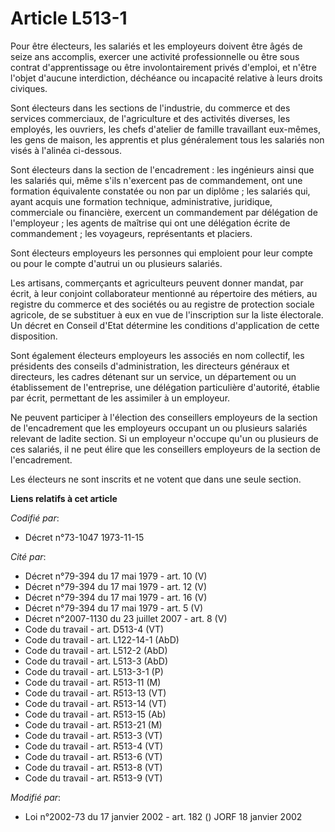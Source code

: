# Article L513-1

Pour être électeurs, les salariés et les employeurs doivent être âgés de seize ans accomplis, exercer une activité
professionnelle ou être sous contrat d'apprentissage  ou être involontairement privés d'emploi, et n'être l'objet d'aucune
interdiction, déchéance ou incapacité relative à leurs droits civiques.

Sont électeurs dans les sections de l'industrie, du commerce et des services commerciaux, de l'agriculture et des activités
diverses, les employés, les ouvriers, les chefs d'atelier de famille travaillant eux-mêmes, les gens de maison, les apprentis
et plus généralement tous les salariés non visés à l'alinéa ci-dessous.

Sont électeurs dans la section de l'encadrement : les ingénieurs ainsi que les salariés qui, même s'ils n'exercent pas de
commandement, ont une formation équivalente constatée ou non par un diplôme ; les salariés qui, ayant acquis une formation
technique, administrative, juridique, commerciale ou financière, exercent un commandement par délégation de l'employeur ; les
agents de maîtrise qui ont une délégation écrite de commandement ; les voyageurs, représentants et placiers.

Sont électeurs employeurs les personnes qui emploient pour leur compte ou pour le compte d'autrui un ou plusieurs salariés.

Les artisans, commerçants et agriculteurs peuvent donner mandat, par écrit, à leur conjoint collaborateur mentionné au
répertoire des métiers, au registre du commerce et des sociétés ou au registre de protection sociale agricole, de se
substituer à eux en vue de l'inscription sur la liste électorale. Un décret en Conseil d'Etat détermine les conditions
d'application de cette disposition.

Sont également électeurs employeurs les associés en nom collectif, les présidents des conseils d'administration, les
directeurs généraux et directeurs, les cadres détenant sur un service, un département ou un établissement de l'entreprise,
une délégation particulière d'autorité, établie par écrit, permettant de les assimiler à un employeur.

Ne peuvent participer à l'élection des conseillers employeurs de la section de l'encadrement que les employeurs occupant un
ou plusieurs salariés relevant de ladite section. Si un employeur n'occupe qu'un ou plusieurs de ces salariés, il ne peut
élire que les conseillers employeurs de la section de l'encadrement.

Les électeurs ne sont inscrits et ne votent que dans une seule section.

**Liens relatifs à cet article**

_Codifié par_:

  - Décret n°73-1047 1973-11-15

_Cité par_:

  - Décret n°79-394 du 17 mai 1979 - art. 10 (V)
  - Décret n°79-394 du 17 mai 1979 - art. 12 (V)
  - Décret n°79-394 du 17 mai 1979 - art. 16 (V)
  - Décret n°79-394 du 17 mai 1979 - art. 5 (V)
  - Décret n°2007-1130 du 23 juillet 2007 - art. 8 (V)
  - Code du travail - art. D513-4 (VT)
  - Code du travail - art. L122-14-1 (AbD)
  - Code du travail - art. L512-2 (AbD)
  - Code du travail - art. L513-3 (AbD)
  - Code du travail - art. L513-3-1 (P)
  - Code du travail - art. R513-11 (M)
  - Code du travail - art. R513-13 (VT)
  - Code du travail - art. R513-14 (VT)
  - Code du travail - art. R513-15 (Ab)
  - Code du travail - art. R513-21 (M)
  - Code du travail - art. R513-3 (VT)
  - Code du travail - art. R513-4 (VT)
  - Code du travail - art. R513-6 (VT)
  - Code du travail - art. R513-8 (VT)
  - Code du travail - art. R513-9 (VT)

_Modifié par_:

  - Loi n°2002-73 du 17 janvier 2002 - art. 182 () JORF 18 janvier 2002
